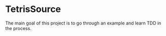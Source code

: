 # TetrisSource

The main goal of this project is to go through an example and learn TDD in the process.
